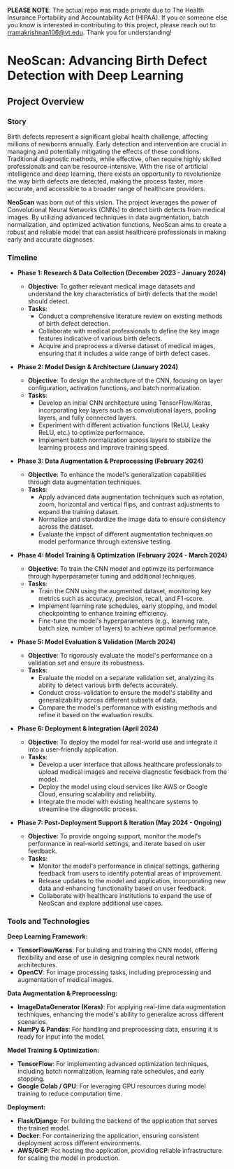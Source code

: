 **PLEASE NOTE**: The actual repo was made private due to The Health Insurance Portability and Accountability Act (HIPAA). If you or someone else you know is interested in contributing to this project, please reach out to rramakrishnan106@vt.edu. Thank you for understanding!

# **NeoScan: Advancing Birth Defect Detection with Deep Learning**

## **Project Overview**

### **Story**
Birth defects represent a significant global health challenge, affecting millions of newborns annually. Early detection and intervention are crucial in managing and potentially mitigating the effects of these conditions. Traditional diagnostic methods, while effective, often require highly skilled professionals and can be resource-intensive. With the rise of artificial intelligence and deep learning, there exists an opportunity to revolutionize the way birth defects are detected, making the process faster, more accurate, and accessible to a broader range of healthcare providers.

**NeoScan** was born out of this vision. The project leverages the power of Convolutional Neural Networks (CNNs) to detect birth defects from medical images. By utilizing advanced techniques in data augmentation, batch normalization, and optimized activation functions, NeoScan aims to create a robust and reliable model that can assist healthcare professionals in making early and accurate diagnoses.

### **Timeline**

- **Phase 1: Research & Data Collection (December 2023 - January 2024)**
  - **Objective**: To gather relevant medical image datasets and understand the key characteristics of birth defects that the model should detect.
  - **Tasks**:
    - Conduct a comprehensive literature review on existing methods of birth defect detection.
    - Collaborate with medical professionals to define the key image features indicative of various birth defects.
    - Acquire and preprocess a diverse dataset of medical images, ensuring that it includes a wide range of birth defect cases.

- **Phase 2: Model Design & Architecture (January 2024)**
  - **Objective**: To design the architecture of the CNN, focusing on layer configuration, activation functions, and batch normalization.
  - **Tasks**:
    - Develop an initial CNN architecture using TensorFlow/Keras, incorporating key layers such as convolutional layers, pooling layers, and fully connected layers.
    - Experiment with different activation functions (ReLU, Leaky ReLU, etc.) to optimize performance.
    - Implement batch normalization across layers to stabilize the learning process and improve training speed.

- **Phase 3: Data Augmentation & Preprocessing (February 2024)**
  - **Objective**: To enhance the model's generalization capabilities through data augmentation techniques.
  - **Tasks**:
    - Apply advanced data augmentation techniques such as rotation, zoom, horizontal and vertical flips, and contrast adjustments to expand the training dataset.
    - Normalize and standardize the image data to ensure consistency across the dataset.
    - Evaluate the impact of different augmentation techniques on model performance through extensive testing.

- **Phase 4: Model Training & Optimization (February 2024 - March 2024)**
  - **Objective**: To train the CNN model and optimize its performance through hyperparameter tuning and additional techniques.
  - **Tasks**:
    - Train the CNN using the augmented dataset, monitoring key metrics such as accuracy, precision, recall, and F1-score.
    - Implement learning rate schedules, early stopping, and model checkpointing to enhance training efficiency.
    - Fine-tune the model's hyperparameters (e.g., learning rate, batch size, number of layers) to achieve optimal performance.

- **Phase 5: Model Evaluation & Validation (March 2024)**
  - **Objective**: To rigorously evaluate the model's performance on a validation set and ensure its robustness.
  - **Tasks**:
    - Evaluate the model on a separate validation set, analyzing its ability to detect various birth defects accurately.
    - Conduct cross-validation to ensure the model's stability and generalizability across different subsets of data.
    - Compare the model's performance with existing methods and refine it based on the evaluation results.

- **Phase 6: Deployment & Integration (April 2024)**
  - **Objective**: To deploy the model for real-world use and integrate it into a user-friendly application.
  - **Tasks**:
    - Develop a user interface that allows healthcare professionals to upload medical images and receive diagnostic feedback from the model.
    - Deploy the model using cloud services like AWS or Google Cloud, ensuring scalability and reliability.
    - Integrate the model with existing healthcare systems to streamline the diagnostic process.

- **Phase 7: Post-Deployment Support & Iteration (May 2024 - Ongoing)**
  - **Objective**: To provide ongoing support, monitor the model's performance in real-world settings, and iterate based on user feedback.
  - **Tasks**:
    - Monitor the model's performance in clinical settings, gathering feedback from users to identify potential areas of improvement.
    - Release updates to the model and application, incorporating new data and enhancing functionality based on user feedback.
    - Collaborate with healthcare institutions to expand the use of NeoScan and explore additional use cases.

### **Tools and Technologies**

**Deep Learning Framework:**
- **TensorFlow/Keras**: For building and training the CNN model, offering flexibility and ease of use in designing complex neural network architectures.
- **OpenCV**: For image processing tasks, including preprocessing and augmentation of medical images.

**Data Augmentation & Preprocessing:**
- **ImageDataGenerator (Keras)**: For applying real-time data augmentation techniques, enhancing the model's ability to generalize across different scenarios.
- **NumPy & Pandas**: For handling and preprocessing data, ensuring it is ready for input into the model.

**Model Training & Optimization:**
- **TensorFlow**: For implementing advanced optimization techniques, including batch normalization, learning rate schedules, and early stopping.
- **Google Colab / GPU**: For leveraging GPU resources during model training to reduce computation time.

**Deployment:**
- **Flask/Django**: For building the backend of the application that serves the trained model.
- **Docker**: For containerizing the application, ensuring consistent deployment across different environments.
- **AWS/GCP**: For hosting the application, providing reliable infrastructure for scaling the model in production.
